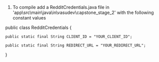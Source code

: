 1. To compile add a RedditCredentials.java file in 'app\src\main\java\in\vasudev\capstone_stage_2\' with the following constant values

public class RedditCredentials {

    public static final String CLIENT_ID = "YOUR_CLIENT_ID";

    public static final String REDIRECT_URL = "YOUR_REDIRECT_URL";
}

